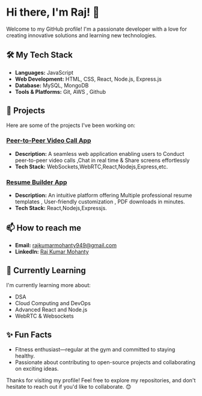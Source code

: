 # Hi there, I'm Raj! 👋


Welcome to my GitHub profile! I'm a passionate developer with a love for creating innovative solutions and learning new technologies.

## 🛠️ My Tech Stack
- **Languages:** JavaScript
- **Web Development:** HTML, CSS, React, Node.js, Express.js
- **Database:** MySQL, MongoDB
- **Tools & Platforms:** Git, AWS , Github

## 🚀 Projects
Here are some of the projects I've been working on:

### [Peer-to-Peer Video Call App](https://github.com/rajzzz10/VideoCall)
- **Description:** A seamless web application enabling users to Conduct peer-to-peer video calls ,Chat in real time & Share screens effortlessly
- **Tech Stack:** WebSockets,WebRTC,React,Nodejs,Express,etc.

### [Resume Builder App](https://github.com/rajzzz10/resumebuilder)
- **Description:** An intuitive platform offering Multiple professional resume templates , User-friendly customization , PDF downloads in minutes.
- **Tech Stack:** React,Nodejs,Expressjs.


## 📫 How to reach me
- **Email:** [rajkumarmohanty949@gmail.com](mailto:rajkumarmohanty949@gmail.com)
- **LinkedIn:** [Raj Kumar Mohanty]([https://www.linkedin.com/in/rajzzz10/](https://in.linkedin.com/in/raj-kumar-mohanty-8472612b9?trk=people-guest_people_search-card))

## 🌱 Currently Learning
I'm currently learning more about:
- DSA
- Cloud Computing and DevOps
- Advanced React and Node.js
- WebRTC & Websockets

## ✨ Fun Facts
- Fitness enthusiast—regular at the gym and committed to staying healthy.
- Passionate about contributing to open-source projects and collaborating on exciting ideas.

Thanks for visiting my profile! Feel free to explore my repositories, and don't hesitate to reach out if you'd like to collaborate. 😊
